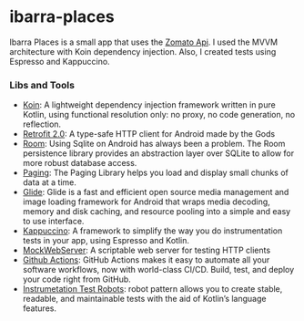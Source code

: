# ibarra-places

Ibarra Places is a small app that uses the [Zomato Api](https://developers.zomato.com/). I used the MVVM architecture with Koin dependency injection. Also, I created tests using Espresso and Kappuccino.

### Libs and Tools ###

* [Koin](https://github.com/InsertKoinIO/koin): A lightweight dependency injection framework written in pure Kotlin, using functional resolution only: no proxy, no code generation, no reflection.
* [Retrofit 2.0](http://square.github.io/retrofit/): A type-safe HTTP client for Android made by the Gods
* [Room](https://developer.android.com/topic/libraries/architecture/room): Using Sqlite on Android has always been a problem. The Room persistence library provides an abstraction layer over SQLite to allow for more robust database access.
* [Paging](https://developer.android.com/topic/libraries/architecture/paging): The Paging Library helps you load and display small chunks of data at a time.
* [Glide](https://github.com/bumptech/glide): Glide is a fast and efficient open source media management and image loading framework for Android that wraps media decoding, memory and disk caching, and resource pooling into a simple and easy to use interface.
* [Kappuccino](https://github.com/concretesolutions/kappuccino): A framework to simplify the way you do instrumentation tests in your app, using Espresso and Kotlin.
* [MockWebServer](https://github.com/square/okhttp/tree/master/mockwebserver): A scriptable web server for testing HTTP clients
* [Github Actions](https://github.com/features/actions): GitHub Actions makes it easy to automate all your software workflows, now with world-class CI/CD. Build, test, and deploy your code right from GitHub.
* [Instrumetation Test Robots](https://academy.realm.io/posts/kau-jake-wharton-testing-robots/): robot pattern allows you to create stable, readable, and maintainable tests with the aid of Kotlin’s language features.
